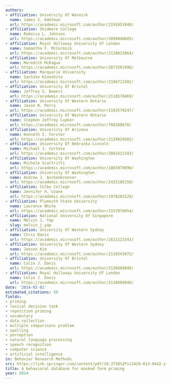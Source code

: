 ```yaml
---
authors:
- affiliation: University Of Warwick
  name: James S. Adelman
  url: https://academic.microsoft.com/author/2191051840/
- affiliation: Skidmore College
  name: Rebecca L. Johnson
  url: https://academic.microsoft.com/author/2099840605/
- affiliation: Royal Holloway University Of London
  name: Samantha F. McCormick
  url: https://academic.microsoft.com/author/2128823064/
- affiliation: University Of Melbourne
  name: Meredith McKague
  url: https://academic.microsoft.com/author/2072561996/
- affiliation: Macquarie University
  name: Sachiko Kinoshita
  url: https://academic.microsoft.com/author/2166713302/
- affiliation: University Of Bristol
  name: Jeffrey S. Bowers
  url: https://academic.microsoft.com/author/2118578469/
- affiliation: University Of Western Ontario
  name: Jason R. Perry
  url: https://academic.microsoft.com/author/2102570247/
- affiliation: University Of Western Ontario
  name: Stephen Jeffrey Lupker
  url: https://academic.microsoft.com/author/708288678/
- affiliation: University Of Arizona
  name: Kenneth I. Forster
  url: https://academic.microsoft.com/author/2134829582/
- affiliation: University Of Nebraska Lincoln
  name: Michael J. Cortese
  url: https://academic.microsoft.com/author/3092621343/
- affiliation: University Of Washington
  name: Michele Scaltritti
  url: https://academic.microsoft.com/author/1883979696/
- affiliation: University Of Washington
  name: Andrew J. Aschenbrenner
  url: https://academic.microsoft.com/author/2425186150/
- affiliation: Colby College
  name: Jennifer H. Coane
  url: https://academic.microsoft.com/author/1978203128/
- affiliation: Plymouth State University
  name: Laurence White
  url: https://academic.microsoft.com/author/2157876054/
- affiliation: National University Of Singapore
  name: Melvin J. Yap
  slug: melvin_j_yap
- affiliation: University Of Western Sydney
  name: Chris Davis
  url: https://academic.microsoft.com/author/2621123343/
- affiliation: University Of Western Sydney
  name: Jeesun Kim
  url: https://academic.microsoft.com/author/2116543975/
- affiliation: University Of Bristol
  name: Colin J. Davis
  url: https://academic.microsoft.com/author/2136889848/
- affiliation: Royal Holloway University Of London
  name: Colin J. Davis
  url: https://academic.microsoft.com/author/2136889848/
date: '2014-02-01'
estimated_citations: 59
fields:
- priming
- lexical decision task
- repetition priming
- vocabulary
- data collection
- multiple comparisons problem
- spelling
- perception
- natural language processing
- speech recognition
- computer science
- artificial intelligence
in: Behavior Research Methods
src: https://link.springer.com/content/pdf/10.3758%2Fs13428-013-0442-y.pdf
title: A behavioral database for masked form priming
year: 2014
---
```

